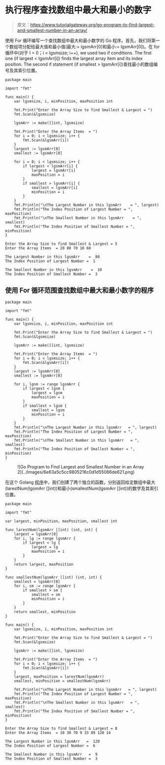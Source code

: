 # 执行程序查找数组中最大和最小的数字

> 原文：<https://www.tutorialgateway.org/go-program-to-find-largest-and-smallest-number-in-an-array/>

使用 For 循环编写一个查找数组中最大和最小数字的 Go 程序。首先，我们将第一个数组项分配给最大值和最小值(最大:= lgsmArr[0]和最小:= lgsmArr[0])。在 for 循环中(对于 I = 0；i < lgsmsize; i++), we used two if conditions. The first one (if largest < lgsmArr[i]) finds the largest array item and its index position. The second if statement (if smallest > lgsmArr[i])查找最小的数组编号及其索引位置。

```
package main

import "fmt"

func main() {
    var lgsmsize, i, minPosition, maxPosition int

    fmt.Print("Enter the Array Size to find Smallest & Largest = ")
    fmt.Scan(&lgsmsize)

    lgsmArr := make([]int, lgsmsize)

    fmt.Print("Enter the Array Items  = ")
    for i = 0; i < lgsmsize; i++ {
        fmt.Scan(&lgsmArr[i])
    }
    largest := lgsmArr[0]
    smallest := lgsmArr[0]

    for i = 0; i < lgsmsize; i++ {
        if largest < lgsmArr[i] {
            largest = lgsmArr[i]
            maxPosition = i
        }
        if smallest > lgsmArr[i] {
            smallest = lgsmArr[i]
            minPosition = i
        }
    }
    fmt.Println("\nThe Largest Number in this lgsmArr    = ", largest)
    fmt.Println("The Index Position of Largest Number = ", maxPosition)
    fmt.Println("\nThe Smallest Number in this lgsmArr    = ", smallest)
    fmt.Println("The Index Position of Smallest Number = ", minPosition)
}
```

```
Enter the Array Size to find Smallest & Largest = 5
Enter the Array Items  = 20 80 70 10 60

The Largest Number in this lgsmArr    =  80
The Index Position of Largest Number =  1

The Smallest Number in this lgsmArr    =  10
The Index Position of Smallest Number =  3
```

## 使用 For 循环范围查找数组中最大和最小数字的程序

```
package main

import "fmt"

func main() {
    var lgsmsize, i, minPosition, maxPosition int

    fmt.Print("Enter the Array Size to find Smallest & Largest = ")
    fmt.Scan(&lgsmsize)

    lgsmArr := make([]int, lgsmsize)

    fmt.Print("Enter the Array Items  = ")
    for i = 0; i < lgsmsize; i++ {
        fmt.Scan(&lgsmArr[i])
    }
    largest := lgsmArr[0]
    smallest := lgsmArr[0]

    for i, lgsm := range lgsmArr {
        if largest < lgsm {
            largest = lgsm
            maxPosition = i
        }
        if smallest > lgsm {
            smallest = lgsm
            minPosition = i
        }
    }
    fmt.Println("\nThe Largest Number in this lgsmArr   = ", largest)
    fmt.Println("The Index Position of Largest Number = ", maxPosition)
    fmt.Println("\nThe Smallest Number in this lgsmArr   = ", smallest)
    fmt.Println("The Index Position of Smallest Number = ", minPosition)
}
```

<figure class="wp-block-image size-large">![Go Program to Find Largest and Smallest Number in an Array 2](../Images/6e63a5c5cc9805216c0d1d55066de621.png)</figure>

在这个 Golang [程序](https://www.tutorialgateway.org/go-programs/)中，我们创建了两个独立的函数，分别返回给定数组中最大(larestNum(lgsmArr []int))和最小(smallestNum(lgsmArr []int))的数字及其索引位置。

```
package main

import "fmt"

var largest, minPosition, maxPosition, smallest int

func larestNum(lgsmArr []int) (int, int) {
    largest = lgsmArr[0]
    for i, lg := range lgsmArr {
        if largest < lg {
            largest = lg
            maxPosition = i
        }
    }
    return largest, maxPosition
}

func smallestNum(lgsmArr []int) (int, int) {
    smallest = lgsmArr[0]
    for i, sm := range lgsmArr {
        if smallest > sm {
            smallest = sm
            minPosition = i
        }
    }
    return smallest, minPosition
}

func main() {
    var lgsmsize, i, minPosition, maxPosition int

    fmt.Print("Enter the Array Size to find Smallest & Largest = ")
    fmt.Scan(&lgsmsize)

    lgsmArr := make([]int, lgsmsize)

    fmt.Print("Enter the Array Items  = ")
    for i = 0; i < lgsmsize; i++ {
        fmt.Scan(&lgsmArr[i])
    }
    largest, maxPosition = larestNum(lgsmArr)
    smallest, minPosition = smallestNum(lgsmArr)

    fmt.Println("\nThe Largest Number in this lgsmArr   = ", largest)
    fmt.Println("The Index Position of Largest Number = ", maxPosition)
    fmt.Println("\nThe Smallest Number in this lgsmArr   = ", smallest)
    fmt.Println("The Index Position of Smallest Number = ", minPosition)
}
```

```
Enter the Array Size to find Smallest & Largest = 8
Enter the Array Items  = 10 30 70 9 33 89 120 14

The Largest Number in this lgsmArr   =  120
The Index Position of Largest Number =  6

The Smallest Number in this lgsmArr   =  9
The Index Position of Smallest Number =  3
```